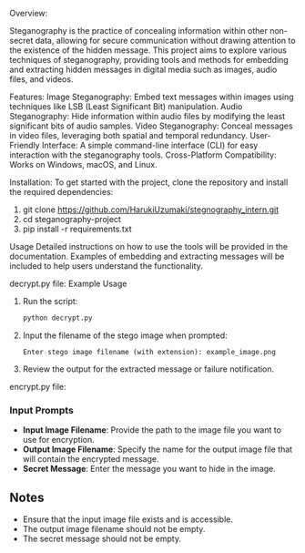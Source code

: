 Overview:

Steganography is the practice of concealing information within other non-secret data, allowing for secure communication without drawing attention to the existence of the hidden message. This project aims to explore various techniques of steganography, providing tools and methods for embedding and extracting hidden messages in digital media such as images, audio files, and videos.

Features:
Image Steganography: Embed text messages within images using techniques like LSB (Least Significant Bit) manipulation.
Audio Steganography: Hide information within audio files by modifying the least significant bits of audio samples.
Video Steganography: Conceal messages in video files, leveraging both spatial and temporal redundancy.
User-Friendly Interface: A simple command-line interface (CLI) for easy interaction with the steganography tools.
Cross-Platform Compatibility: Works on Windows, macOS, and Linux.

Installation:
To get started with the project, clone the repository and install the required dependencies:
1. git clone https://github.com/HarukiUzumaki/stegnography_intern.git
2. cd steganography-project
3. pip install -r requirements.txt

Usage
Detailed instructions on how to use the tools will be provided in the documentation. Examples of embedding and extracting messages will be included to help users understand the functionality.

decrypt.py file:
 Example Usage

1. Run the script:
   ```bash
   python decrypt.py
   ```

2. Input the filename of the stego image when prompted:
   ```
   Enter stego image filename (with extension): example_image.png
   ```

3. Review the output for the extracted message or failure notification.

encrypt.py file:
### Input Prompts
- **Input Image Filename**: Provide the path to the image file you want to use for encryption.
- **Output Image Filename**: Specify the name for the output image file that will contain the encrypted message.
- **Secret Message**: Enter the message you want to hide in the image.


## Notes
- Ensure that the input image file exists and is accessible.
- The output image filename should not be empty.
- The secret message should not be empty.

